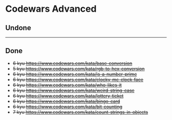 # Codewars Advanced

## Undone

---

## Done

-   ~~6 kyu https://www.codewars.com/kata/base-conversion~~
-   ~~5 kyu https://www.codewars.com/kata/rgb-to-hex-conversion~~
-   ~~6 kyu https://www.codewars.com/kata/is-a-number-prime~~
-   ~~6 kyu https://www.codewars.com/kata/clocky-mc-clock-face~~
-   ~~6 kyu https://www.codewars.com/kata/who-likes-it~~
-   ~~6 kyu https://www.codewars.com/kata/weird-string-case~~
-   ~~6 kyu https://www.codewars.com/kata/lottery-ticket~~
-   ~~6 kyu https://www.codewars.com/kata/bingo-card~~
-   ~~6 kyu https://www.codewars.com/kata/bit-counting~~
-   ~~7 kyu https://www.codewars.com/kata/count-strings-in-objects~~
